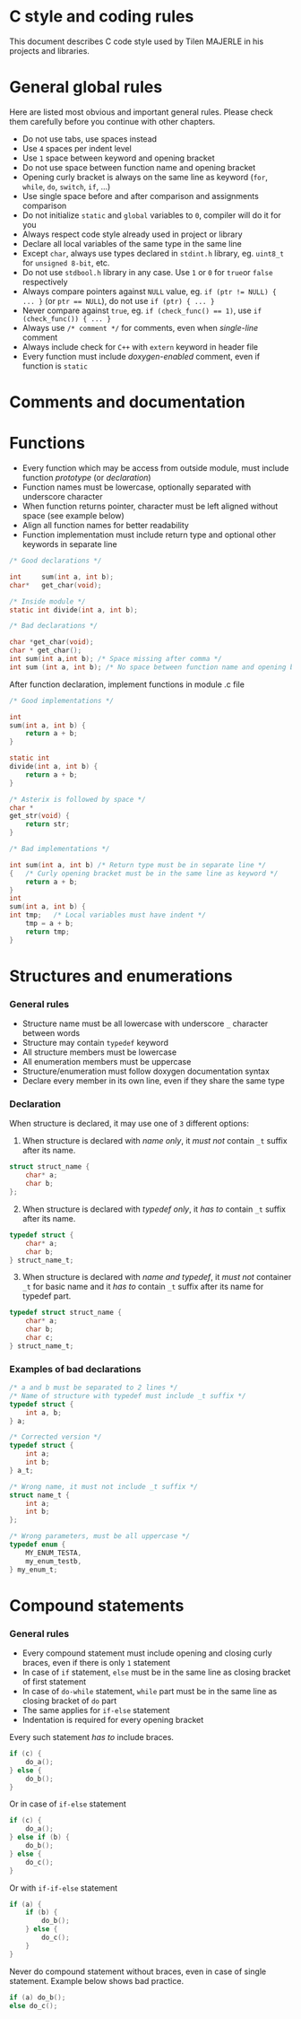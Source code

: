 # C style and coding rules

This document describes C code style used by Tilen MAJERLE in his projects and libraries.

# General global rules

Here are listed most obvious and important general rules. Please check them carefully before you continue with other chapters.

- Do not use tabs, use spaces instead
- Use `4` spaces per indent level
- Use `1` space between keyword and opening bracket
- Do not use space between function name and opening bracket
- Opening curly bracket is always on the same line as keyword (`for`, `while`, `do`, `switch`, `if`, ...)
- Use single space before and after comparison and assignments comparison
- Do not initialize `static` and `global` variables to `0`, compiler will do it for you
- Always respect code style already used in project or library
- Declare all local variables of the same type in the same line
- Except `char`, always use types declared in `stdint.h` library, eg. `uint8_t` for `unsigned 8-bit`, etc.
- Do not use `stdbool.h` library in any case. Use `1` or `0` for `true`or `false` respectively
- Always compare pointers against `NULL` value, eg. `if (ptr != NULL) { ... }` (or `ptr == NULL`), do not use `if (ptr) { ... }`
- Never compare against `true`, eg. `if (check_func() == 1)`, use `if (check_func()) { ... }`
- Always use `/* comment */` for comments, even when *single-line* comment
- Always include check for `C++` with `extern` keyword in header file
- Every function must include *doxygen-enabled* comment, even if function is `static`

# Comments and documentation

# Functions

- Every function which may be access from outside module, must include function *prototype* (or *declaration*)
- Function names must be lowercase, optionally separated with underscore character
- When function returns pointer, character must be left aligned without space (see example below)
- Align all function names for better readability
- Function implementation must include return type and optional other keywords in separate line

```c
/* Good declarations */

int     sum(int a, int b);
char*   get_char(void);

/* Inside module */
static int divide(int a, int b);

/* Bad declarations */

char *get_char(void);
char * get_char();
int sum(int a,int b); /* Space missing after comma */
int sum (int a, int b); /* No space between function name and opening bracket */
```
After function declaration, implement functions in module .c file

```c
/* Good implementations */

int
sum(int a, int b) {
    return a + b;
}

static int
divide(int a, int b) {
    return a + b;
}

/* Asterix is followed by space */
char *     
get_str(void) {
    return str;
}

/* Bad implementations */

int sum(int a, int b) /* Return type must be in separate line */
{   /* Curly opening bracket must be in the same line as keyword */
    return a + b;
}
int
sum(int a, int b) {
int tmp;   /* Local variables must have indent */
    tmp = a + b;
    return tmp;
}
```

# Structures and enumerations

### General rules

- Structure name must be all lowercase with underscore `_` character between words
- Structure may contain `typedef` keyword
- All structure members must be lowercase
- All enumeration members must be uppercase
- Structure/enumeration must follow doxygen documentation syntax
- Declare every member in its own line, even if they share the same type

### Declaration

When structure is declared, it may use one of `3` different options:

1. When structure is declared with *name only*, it *must not* contain `_t` suffix after its name.
```c
struct struct_name {
    char* a;
    char b;
};
```
2. When structure is declared with *typedef only*, it *has to* contain `_t` suffix after its name.
```c
typedef struct {
    char* a;
    char b;
} struct_name_t;
```
3. When structure is declared with *name and typedef*, it *must not* container `_t` for basic name and it *has to* contain `_t` suffix after its name for typedef part.
```c
typedef struct struct_name {
    char* a;
    char b;
    char c;
} struct_name_t;
```

### Examples of bad declarations

```c
/* a and b must be separated to 2 lines */
/* Name of structure with typedef must include _t suffix */
typedef struct {
    int a, b;
} a;

/* Corrected version */
typedef struct {
    int a;
    int b;
} a_t;

/* Wrong name, it must not include _t suffix */
struct name_t {
    int a;
    int b;
};

/* Wrong parameters, must be all uppercase */
typedef enum {
    MY_ENUM_TESTA,
    my_enum_testb,
} my_enum_t;
```

# Compound statements

### General rules

- Every compound statement must include opening and closing curly braces, even if there is only `1` statement
- In case of `if` statement, `else` must be in the same line as closing bracket of first statement
- In case of `do-while` statement, `while` part must be in the same line as closing bracket of `do` part
- The same applies for `if-else` statement
- Indentation is required for every opening bracket

Every such statement *has to* include braces.

```c
if (c) {
    do_a();
} else {
    do_b();
}
```
Or in case of `if-else` statement

```c
if (c) {
    do_a();
} else if (b) {
    do_b();
} else {
    do_c();
}
```

Or with `if-if-else` statement

```c
if (a) {
    if (b) {
        do_b();
    } else {
        do_c();
    }
}
```

Never do compound statement without braces, even in case of single statement. Example below shows bad practice.

```c
if (a) do_b();
else do_c();
```
